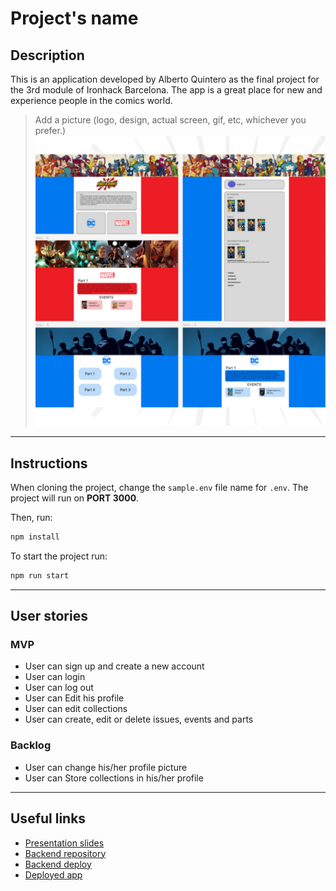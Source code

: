# Project's name

## Description

This is an application developed by Alberto Quintero as the final project for the 3rd module of Ironhack Barcelona. The app is a great place for new and experience people in the comics world. 

> Add a picture (logo, design, actual screen, gif, etc, whichever you prefer.)
![](public/5.png)

---
## Instructions

When cloning the project, change the <code>sample.env</code> file name for <code>.env</code>. The project will run on **PORT 3000**.

Then, run:
```bash
npm install
```

To start the project run:
```bash
npm run start
```

---
## User stories 

### MVP

- User can sign up and create a new account
- User can login
- User can log out
- User can Edit his profile
- User can edit collections
- User can create, edit or delete issues, events and parts

### Backlog

- User can change his/her profile picture
- User can Store collections in his/her profile



---

## Useful links

- [Presentation slides](https://slides.com/albertoquintero-1/deck)
- [Backend repository](https://github.com/Betoquintero/back-HouseOfHeroes.git)
- [Backend deploy](https://house-of-heroes.herokuapp.com/)
- [Deployed app](https://house-of-heroes.netlify.app/)


